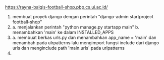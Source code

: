 https://rayna-balqis-football-shop.pbp.cs.ui.ac.id/

1. membuat proyek django dengan perintah "django-admin startproject football-shop"
2. a. menjalankan perintah "python manage.py startapp main"
b. menambahkan 'main' ke dalam INSTALLED_APPS
3. a. membuat berkas urls.py dan menambahkan app_name = 'main' dan menambah pada ulrpatterns lalu mengimport fungsi include dari django urls dan menginclude path 'main.urls' pada urlpatterns
4. 

